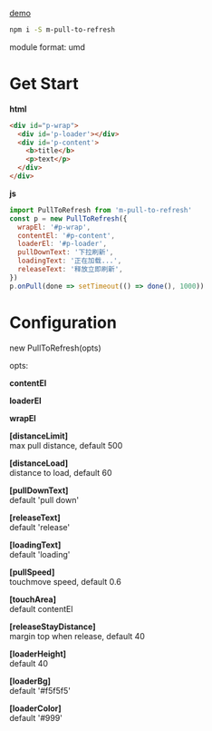 [demo](dist/index.html)

```bash
npm i -S m-pull-to-refresh
```

module format: umd

# Get Start

**html**

```html
<div id="p-wrap">
  <div id='p-loader'></div>
  <div id='p-content'>
    <b>title</b>
    <p>text</p>
  </div>
</div>
```

**js**

```js
import PullToRefresh from 'm-pull-to-refresh'
const p = new PullToRefresh({
  wrapEl: '#p-wrap',
  contentEl: '#p-content',
  loaderEl: '#p-loader',
  pullDownText: '下拉刷新',
  loadingText: '正在加载...',
  releaseText: '释放立即刷新',
})
p.onPull(done => setTimeout(() => done(), 1000))
```

# Configuration

new PullToRefresh(opts)

opts:

**contentEl**  

**loaderEl**  

**wrapEl**  

**[distanceLimit]**  
max pull distance, default 500  

**[distanceLoad]**  
distance to load, default 60  

**[pullDownText]**  
default 'pull down'  

**[releaseText]**  
default 'release'  

**[loadingText]**  
default 'loading'  

**[pullSpeed]**  
touchmove speed, default 0.6  

**[touchArea]**  
default contentEl  

**[releaseStayDistance]**  
margin top when release, default 40  

**[loaderHeight]**  
default 40  

**[loaderBg]**  
default '#f5f5f5'  

**[loaderColor]**  
default '#999'  
